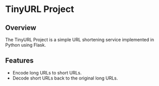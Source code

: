 # TinyURL Project

## Overview

The TinyURL Project is a simple URL shortening service implemented in Python using Flask.

## Features

- Encode long URLs to short URLs.
- Decode short URLs back to the original long URLs.
